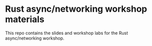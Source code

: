# Rust async/networking workshop materials

This repo contains the slides and workshop labs for the Rust async/networking
workshop.
